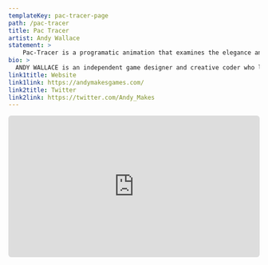 ```yaml
---
templateKey: pac-tracer-page
path: /pac-tracer
title: Pac Tracer
artist: Andy Wallace
statement: >
    Pac-Tracer is a programatic animation that examines the elegance and liveliness of the original Pac-Man AI, developed in 1980, by following the paths of Pac-Man and the four ghosts through an extruded 3D maze. Pac-Man’s AI represents some of the earliest and still most compelling work in games AI, with simple rules evoking the sense that each ghost has its own personality and own predispositions for mischief. The rules that define the ghost movement are not truly adversarial: rather, they are about spatial desires. Each ghost has a place they want to be relative to Pac-Man and their fellow ghosts. This project allows those desires to play out unfettered by concerns about gamestate, or for that matter, any human interloper. By tracing those paths through the maze, the idiosyncrasies and personalities emerging from those rules become clear. What was a hunt now looks more like a waltz of attraction.
bio: >
  ANDY WALLACE is an independent game designer and creative coder who lives in NYC. He is also a founding member of the non-profit Death By Audio Arcade collective. His work exists on the screen and off, as he likes his digital projects to venture out into the physical world in the form of arcade machines and other magical objects. His work has been shown throughout the US and abroad.
link1title: Website
link1link: https://andymakesgames.com/
link2title: Twitter
link2link: https://twitter.com/Andy_Makes
---
```


<div style="padding:56.25% 0 0 0;position:relative;">
  <iframe  frameBorder="0"style="position:absolute;top:0;left:0;width:100%;height:100%;border-radius: 6px;" src="https://andymakesgames.com/extras/files/pac-tracer/site/"></iframe>
</div>
